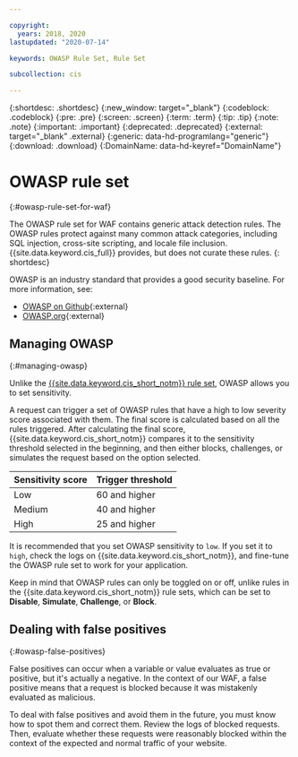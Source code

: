 ```yaml
---

copyright:
  years: 2018, 2020
lastupdated: "2020-07-14"

keywords: OWASP Rule Set, Rule Set

subcollection: cis

---
```


{:shortdesc: .shortdesc}
{:new_window: target="_blank"}
{:codeblock: .codeblock}
{:pre: .pre}
{:screen: .screen}
{:term: .term}
{:tip: .tip}
{:note: .note}
{:important: .important}
{:deprecated: .deprecated}
{:external: target="_blank" .external}
{:generic: data-hd-programlang="generic"}
{:download: .download}
{:DomainName: data-hd-keyref="DomainName"}


# OWASP rule set
{:#owasp-rule-set-for-waf}

The OWASP rule set for WAF contains generic attack detection rules. The OWASP rules protect against many common attack categories, including SQL injection, cross-site scripting, and locale file inclusion. {{site.data.keyword.cis_full}} provides, but does not curate these rules.
{: shortdesc}

OWASP is an industry standard that provides a good security baseline. For more information, see:

  * [OWASP on Github](https://github.com/SpiderLabs/owasp-modsecurity-crs){:external}
  * [OWASP.org](https://www.owasp.org/index.php/Category:OWASP_ModSecurity_Core_Rule_Set_Project){:external}

## Managing OWASP
{:#managing-owasp}

Unlike the [{{site.data.keyword.cis_short_notm}} rule set](/docs/cis?topic=cis-waf-settings#cis-ruleset-for-waf), OWASP allows you to set sensitivity.

A request can trigger a set of OWASP rules that have a high to low severity score associated with them. The final score is calculated based on all the rules triggered. After calculating the final score, {{site.data.keyword.cis_short_notm}} compares it to the sensitivity threshold selected in the beginning, and then either blocks, challenges, or simulates the request based on the option selected.

|Sensitivity score| Trigger threshold|
|------|---------------|
|Low   |  60 and higher|
|Medium|  40 and higher|
|High  |  25 and higher|

It is recommended that you set OWASP sensitivity to `low`. If you set it to `high`, check the logs on {{site.data.keyword.cis_short_notm}}, and fine-tune the OWASP rule set to work for your application.

Keep in mind that OWASP rules can only be toggled on or off, unlike rules in the {{site.data.keyword.cis_short_notm}} rule sets, which can be set to **Disable**, **Simulate**, **Challenge**, or **Block**.

## Dealing with false positives
{:#owasp-false-positives}

False positives can occur when a variable or value evaluates as true or positive, but it's actually a negative. In the context of our WAF, a false positive means that a request is blocked because it was mistakenly evaluated as malicious.

To deal with false positives and avoid them in the future, you must know how to spot them and correct them. Review the logs of blocked requests. Then, evaluate whether these requests were reasonably blocked within the context of the expected and normal traffic of your website.
